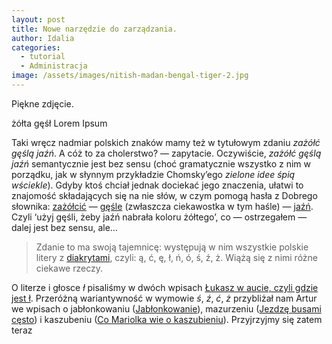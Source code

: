 ```yaml
---
layout: post
title: Nowe narzędzie do zarządzania.
author: Idalia
categories:
  - tutorial
  - Administracja
image: /assets/images/nitish-madan-bengal-tiger-2.jpg
---
```

Piękne zdjęcie.

żółta gęśł Lorem Ipsum

Taki wręcz nadmiar polskich znaków mamy też w tytułowym zdaniu *zażółć gęślą jaźń*. A cóż to za cholerstwo? — zapytacie. Oczywiście, *zażółć gęślą jaźń* semantycznie jest bez sensu (choć gramatycznie wszystko z nim w porządku, jak w słynnym przykładzie Chomsky’ego *zielone idee śpią wściekle*). Gdyby ktoś chciał jednak dociekać jego znaczenia, ułatwi to znajomość składających się na nie słów, w czym pomogą hasła z Dobrego słownika: [zażółcić](https://dobryslownik.pl/slowo/za%c5%bc%c3%b3%c5%82ci%c4%87/66521/#znaczenie-193284 "zażółcić w DS") — [gęśle](https://dobryslownik.pl/slowo/g%c4%99%c5%9ble/89835/#znaczenie-7626 "gęśle w DS") (zwłaszcza ciekawostka w tym haśle) — [jaźń](https://dobryslownik.pl/slowo/ja%c5%ba%c5%84/18634/#znaczenie-7447 "jaźń w DS"). Czyli ‘użyj gęśli, żeby jaźń nabrała koloru żółtego’, co — ostrzegałem — dalej jest bez sensu, ale…

> Zdanie to ma swoją tajemnicę: występują w nim wszystkie polskie litery z [diakrytami](https://dobryslownik.pl/slowo/diakryt/123449/#znaczenie-92801 "diakryt w DS"), czyli: ą, ć, ę, ł, ń, ó, ś, ź, ż. Wiążą się z nimi różne ciekawe rzeczy.

O literze i głosce *ł* pisaliśmy w dwóch wpisach [Łukasz w aucie, czyli gdzie jest ł](https://blog.dobryslownik.pl/lukasz-w-aucie-czyli-gdzie-jest-l-cz-i/). Przeróżną wariantywność w wymowie *ś*, *ź*, *ć*, *ż* przybliżał nam Artur we wpisach o jabłonkowaniu ([Jabłonkowanie](https://blog.dobryslownik.pl/jablonkowanie/)), mazurzeniu ([Jezdzę busami cęsto](https://blog.dobryslownik.pl/jezdze-busami-cesto-cyli-o-mazurzeniu/)) i kaszubeniu ([Co Mariolka wie o kaszubieniu](https://blog.dobryslownik.pl/co-mariolka-wie-o-kaszubieniu/)). Przyjrzyjmy się zatem teraz